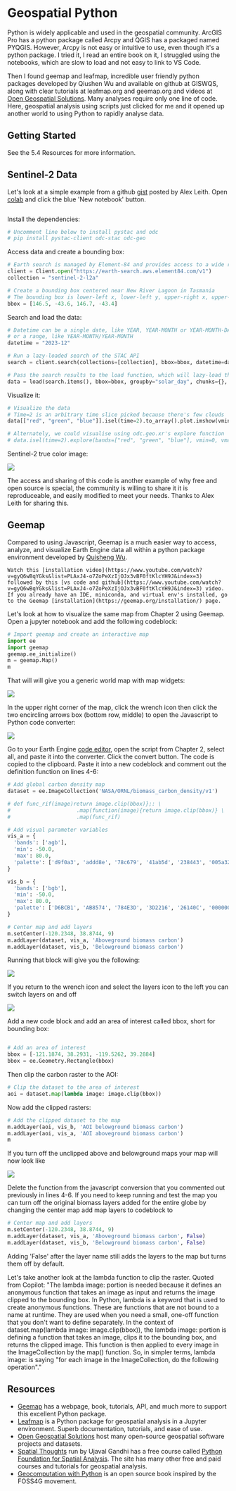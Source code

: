 # Geospatial Python

Python is widely applicable and used in the geospatial community. ArcGIS Pro has a python package called Arcpy and QGIS has a packaged named PYQGIS. However, Arcpy is not easy or intuitive to use, even though it's a python package. I tried it, I read an entire book on it, I struggled using the notebooks, which are slow to load and not easy to link to VS Code.

Then I found geemap and leafmap, incredible user friendly python packages developed by Qiushen Wu and available on github at GISWQS, along with clear tutorials at leafmap.org and geemap.org and videos at [Open Geospatial Solutions](https://www.youtube.com/@giswqs). Many analyses require only one line of code. Here, geospatial analysis using scripts just clicked for me and it opened up another world to using Python to rapidly analyse data.

## Getting Started

See the 5.4 Resources for more information.

## Sentinel-2 Data

Let's look at a simple example from a github [gist](https://gist.github.com/alexgleith/dc49156aab4b9270b0a0f145bd7fa0ce) posted by Alex Leith. Open [colab](https://colab.research.google.com/) and click the blue 'New notebook' button.

```{note} 'Uncommenting' a line in python means removing the hashtag before the command, or click on the line then click control or command plus back slash (/).
```

Install the dependencies:

```python
# Uncomment line below to install pystac and odc
# pip install pystac-client odc-stac odc-geo
```
Access data and create a bounding box:

```python
# Earth search is managed by Element-84 and provides access to a wide range of data sources
client = Client.open("https://earth-search.aws.element84.com/v1")
collection = "sentinel-2-l2a"

# Create a bounding box centered near New River Lagoon in Tasmania
# The bounding box is lower-left x, lower-left y, upper-right x, upper-right y
bbox = [146.5, -43.6, 146.7, -43.4]
```
Search and load the data:

```python
# Datetime can be a single date, like YEAR, YEAR-MONTH or YEAR-MONTH-DAY
# or a range, like YEAR-MONTH/YEAR-MONTH
datetime = "2023-12"

# Run a lazy-loaded search of the STAC API
search = client.search(collections=[collection], bbox=bbox, datetime=datetime)

# Pass the search results to the load function, which will lazy-load the data
data = load(search.items(), bbox=bbox, groupby="solar_day", chunks={}, crs="EPSG:8857", resolution=10)
```
Visualize it:

```python
# Visualize the data
# Time=2 is an arbitrary time slice picked because there's few clouds
data[["red", "green", "blue"]].isel(time=2).to_array().plot.imshow(vmin=0, vmax=1500)

# Alternately, we could visualise using odc.geo.xr's explore function
# data.isel(time=2).explore(bands=["red", "green", "blue"], vmin=0, vmax=1500)
```
Sentinel-2 true color image:

![](https://i.imgur.com/ea6GCzY.png)

The access and sharing of this code is another example of why free and open source is special, the community is willing to share it it is reproduceable, and easily modified to meet your needs. Thanks to Alex Leith for sharing this.

## Geemap
Compared to using Javascript, Geemap is a much easier way to access, analyze, and visualize Earth Engine data all within a python package environment developed by [Quisheng Wu](https://github.com/giswqs).

```{admonition} Getting Started
Watch this [installation video](https://www.youtube.com/watch?v=gyQ6wBqYGks&list=PLAxJ4-o7ZoPeXzIjOJx3vBF0ftKlcYH9J&index=3) followed by this [vs code and github](https://www.youtube.com/watch?v=gyQ6wBqYGks&list=PLAxJ4-o7ZoPeXzIjOJx3vBF0ftKlcYH9J&index=3) video. If you already have an IDE, miniconda, and virtual env's installed, go to the Geemap [installation](https://geemap.org/installation/) page.
```

Let's look at how to visualize the same map from Chapter 2 using Geemap. Open a jupyter notebook and add the following codeblock:

```python
# Import geemap and create an interactive map
import ee
import geemap
geemap.ee_initialize()
m = geemap.Map()
m
```
That will will give you a generic world map with map widgets:

![](https://i.imgur.com/hKl0roO.png)

In the upper right corner of the map, click the wrench icon then click the two encircling arrows box (bottom row, middle) to open the Javascript to Python code converter:

![](https://i.imgur.com/XXdWssh.png)

Go to your Earth Engine [code editor](https://code.earthengine.google.com/), open the script from Chapter 2, select all, and paste it into the converter. Click the convert button. The code is copied to the clipboard. Paste it into a new codeblock and comment out the definition function on lines 4-6:

```python
# Add global carbon density map
dataset = ee.ImageCollection('NASA/ORNL/biomass_carbon_density/v1')

# def func_rif(image)return image.clip(bbox)};: \
#                     .map(function(image){return image.clip(bbox)} \
#                     .map(func_rif)

# Add visual parameter variables
vis_a = {
  'bands': ['agb'],
  'min': -50.0,
  'max': 80.0,
  'palette': ['d9f0a3', 'addd8e', '78c679', '41ab5d', '238443', '005a32']
}

vis_b = {
  'bands': ['bgb'],
  'min': -50.0,
  'max': 80.0,
  'palette': ['D6BCB1', 'AB8574', '784E3D', '3D2216', '26140C', '000000']
}

# Center map and add layers
m.setCenter(-120.2348, 38.8744, 9)
m.addLayer(dataset, vis_a, 'Aboveground biomass carbon')
m.addLayer(dataset, vis_b, 'Belowground biomass carbon')
```
Running that block will give you the following:

![](https://i.imgur.com/uAQ9wBz.jpeg)

If you return to the wrench icon and select the layers icon to the left you can switch layers on and off

![](https://i.imgur.com/RzJfVjV.png)

Add a new code block and add an area of interest called bbox, short for bounding box:

```{tip} To run the code in a code block click ctrl/command + enter. To run the code and add a new code block click alt + enter.
```

```python
# Add an area of interest
bbox = [-121.1874, 38.2931, -119.5262, 39.2884]
bbox = ee.Geometry.Rectangle(bbox)
```
Then clip the carbon raster to the AOI:

```python
# Clip the dataset to the area of interest
aoi = dataset.map(lambda image: image.clip(bbox))
```
Now add the clipped rasters:
```python
# Add the clipped dataset to the map
m.addLayer(aoi, vis_b, 'AOI belowground biomass carbon')
m.addLayer(aoi, vis_a, 'AOI aboveground biomass carbon')
m
```
If you turn off the unclipped above and belowground maps your map will now look like

![](https://i.imgur.com/DDRJeDF.png)

Delete the function from the javascript conversion that you commented out previously in lines 4-6. If you need to keep running and test the map you can turn off the original biomass layers added for the entire globe by changing the center map add map layers to codeblock to

```python
# Center map and add layers
m.setCenter(-120.2348, 38.8744, 9)
m.addLayer(dataset, vis_a, 'Aboveground biomass carbon', False)
m.addLayer(dataset, vis_b, 'Belowground biomass carbon', False)
```
Adding 'False' after the layer name still adds the layers to the map but turns them off by default. 

Let's take another look at the lambda function to clip the raster. Quoted from Copilot: "The lambda image: portion is needed because it defines an anonymous function that takes an image as input and returns the image clipped to the bounding box. In Python, lambda is a keyword that is used to create anonymous functions. These are functions that are not bound to a name at runtime. They are used when you need a small, one-off function that you don't want to define separately. In the context of dataset.map(lambda image: image.clip(bbox)), the lambda image: portion is defining a function that takes an image, clips it to the bounding box, and returns the clipped image. This function is then applied to every image in the ImageCollection by the map() function. So, in simpler terms, lambda image: is saying "for each image in the ImageCollection, do the following operation"."

## Resources

- [Geemap](https://geemap.org/) has a webpage, book, tutorials, API, and much more to support this excellent Python package.
- [Leafmap](https://leafmap.org/) is a Python package for geospatial analysis in a Jupyter environment. Superb documentation, tutorials, and ease of use.
- [Open Geospatial Solutions](https://github.com/opengeos) host many open-source geospatial software projects and datasets.
- [Spatial Thoughts](https:spatialthoughts.com) run by Ujaval Gandhi has a free course called [Python Foundation for Spatial Analysis](https://courses.spatialthoughts.com/python-foundation.html). The site has many other free and paid courses and tutorials for geospatial analysis.
- [Geocomputation with Python](https://py.geocompx.org/) is an open source book inspired by the FOSS4G movement. 
